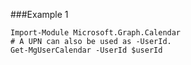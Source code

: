 ###Example 1
```
Import-Module Microsoft.Graph.Calendar
# A UPN can also be used as -UserId.
Get-MgUserCalendar -UserId $userId
```
